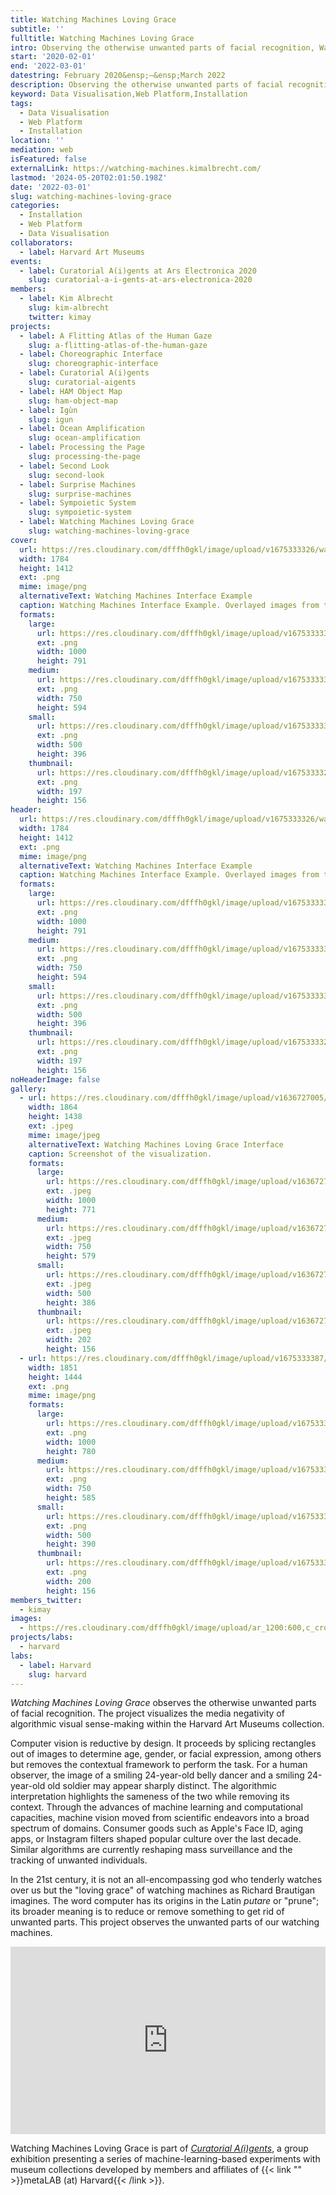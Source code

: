 ```yaml
---
title: Watching Machines Loving Grace
subtitle: ''
fulltitle: Watching Machines Loving Grace
intro: Observing the otherwise unwanted parts of facial recognition, Watching Machines Loving Grace visualizes the reductiveness of algorithmic visual sense-making.
start: '2020-02-01'
end: '2022-03-01'
datestring: February 2020&ensp;–&ensp;March 2022
description: Observing the otherwise unwanted parts of facial recognition, Watching Machines Loving Grace visualizes the reductiveness of algorithmic visual sense-making.
keyword: Data Visualisation,Web Platform,Installation
tags:
  - Data Visualisation
  - Web Platform
  - Installation
location: ''
mediation: web
isFeatured: false
externalLink: https://watching-machines.kimalbrecht.com/
lastmod: '2024-05-20T02:01:50.198Z'
date: '2022-03-01'
slug: watching-machines-loving-grace
categories:
  - Installation
  - Web Platform
  - Data Visualisation
collaborators:
  - label: Harvard Art Museums
events:
  - label: Curatorial A(i)gents at Ars Electronica 2020
    slug: curatorial-a-i-gents-at-ars-electronica-2020
members:
  - label: Kim Albrecht
    slug: kim-albrecht
    twitter: kimay
projects:
  - label: A Flitting Atlas of the Human Gaze
    slug: a-flitting-atlas-of-the-human-gaze
  - label: Choreographic Interface
    slug: choreographic-interface
  - label: Curatorial A(i)gents
    slug: curatorial-aigents
  - label: HAM Object Map
    slug: ham-object-map
  - label: Igùn
    slug: igun
  - label: Ocean Amplification
    slug: ocean-amplification
  - label: Processing the Page
    slug: processing-the-page
  - label: Second Look
    slug: second-look
  - label: Surprise Machines
    slug: surprise-machines
  - label: Sympoietic System
    slug: sympoietic-system
  - label: Watching Machines Loving Grace
    slug: watching-machines-loving-grace
cover:
  url: https://res.cloudinary.com/dfffh0gkl/image/upload/v1675333326/watching_machines_kim_albrecht_harvard_art_museums_min_1be7c7efa8.png
  width: 1784
  height: 1412
  ext: .png
  mime: image/png
  alternativeText: Watching Machines Interface Example
  caption: Watching Machines Interface Example. Overlayed images from the Harvard Art Museum Archive with cutout faces.
  formats:
    large:
      url: https://res.cloudinary.com/dfffh0gkl/image/upload/v1675333332/large_watching_machines_kim_albrecht_harvard_art_museums_min_1be7c7efa8.png
      ext: .png
      width: 1000
      height: 791
    medium:
      url: https://res.cloudinary.com/dfffh0gkl/image/upload/v1675333333/medium_watching_machines_kim_albrecht_harvard_art_museums_min_1be7c7efa8.png
      ext: .png
      width: 750
      height: 594
    small:
      url: https://res.cloudinary.com/dfffh0gkl/image/upload/v1675333333/small_watching_machines_kim_albrecht_harvard_art_museums_min_1be7c7efa8.png
      ext: .png
      width: 500
      height: 396
    thumbnail:
      url: https://res.cloudinary.com/dfffh0gkl/image/upload/v1675333327/thumbnail_watching_machines_kim_albrecht_harvard_art_museums_min_1be7c7efa8.png
      ext: .png
      width: 197
      height: 156
header:
  url: https://res.cloudinary.com/dfffh0gkl/image/upload/v1675333326/watching_machines_kim_albrecht_harvard_art_museums_min_1be7c7efa8.png
  width: 1784
  height: 1412
  ext: .png
  mime: image/png
  alternativeText: Watching Machines Interface Example
  caption: Watching Machines Interface Example. Overlayed images from the Harvard Art Museum Archive with cutout faces.
  formats:
    large:
      url: https://res.cloudinary.com/dfffh0gkl/image/upload/v1675333332/large_watching_machines_kim_albrecht_harvard_art_museums_min_1be7c7efa8.png
      ext: .png
      width: 1000
      height: 791
    medium:
      url: https://res.cloudinary.com/dfffh0gkl/image/upload/v1675333333/medium_watching_machines_kim_albrecht_harvard_art_museums_min_1be7c7efa8.png
      ext: .png
      width: 750
      height: 594
    small:
      url: https://res.cloudinary.com/dfffh0gkl/image/upload/v1675333333/small_watching_machines_kim_albrecht_harvard_art_museums_min_1be7c7efa8.png
      ext: .png
      width: 500
      height: 396
    thumbnail:
      url: https://res.cloudinary.com/dfffh0gkl/image/upload/v1675333327/thumbnail_watching_machines_kim_albrecht_harvard_art_museums_min_1be7c7efa8.png
      ext: .png
      width: 197
      height: 156
noHeaderImage: false
gallery:
  - url: https://res.cloudinary.com/dfffh0gkl/image/upload/v1636727005/watchingmachines1_ed69233a7b.jpg
    width: 1864
    height: 1438
    ext: .jpeg
    mime: image/jpeg
    alternativeText: Watching Machines Loving Grace Interface
    caption: Screenshot of the visualization.
    formats:
      large:
        url: https://res.cloudinary.com/dfffh0gkl/image/upload/v1636727006/large_watchingmachines1_ed69233a7b.jpg
        ext: .jpeg
        width: 1000
        height: 771
      medium:
        url: https://res.cloudinary.com/dfffh0gkl/image/upload/v1636727006/medium_watchingmachines1_ed69233a7b.jpg
        ext: .jpeg
        width: 750
        height: 579
      small:
        url: https://res.cloudinary.com/dfffh0gkl/image/upload/v1636727006/small_watchingmachines1_ed69233a7b.jpg
        ext: .jpeg
        width: 500
        height: 386
      thumbnail:
        url: https://res.cloudinary.com/dfffh0gkl/image/upload/v1636727005/thumbnail_watchingmachines1_ed69233a7b.jpg
        ext: .jpeg
        width: 202
        height: 156
  - url: https://res.cloudinary.com/dfffh0gkl/image/upload/v1675333387/Screen_Shot_2020_06_01_at_01_09_17_d6b908d5ca.png
    width: 1851
    height: 1444
    ext: .png
    mime: image/png
    formats:
      large:
        url: https://res.cloudinary.com/dfffh0gkl/image/upload/v1675333398/large_Screen_Shot_2020_06_01_at_01_09_17_d6b908d5ca.png
        ext: .png
        width: 1000
        height: 780
      medium:
        url: https://res.cloudinary.com/dfffh0gkl/image/upload/v1675333398/medium_Screen_Shot_2020_06_01_at_01_09_17_d6b908d5ca.png
        ext: .png
        width: 750
        height: 585
      small:
        url: https://res.cloudinary.com/dfffh0gkl/image/upload/v1675333399/small_Screen_Shot_2020_06_01_at_01_09_17_d6b908d5ca.png
        ext: .png
        width: 500
        height: 390
      thumbnail:
        url: https://res.cloudinary.com/dfffh0gkl/image/upload/v1675333388/thumbnail_Screen_Shot_2020_06_01_at_01_09_17_d6b908d5ca.png
        ext: .png
        width: 200
        height: 156
members_twitter:
  - kimay
images:
  - https://res.cloudinary.com/dfffh0gkl/image/upload/ar_1200:600,c_crop/c_limit,h_1200,w_600/v1675333326/watching_machines_kim_albrecht_harvard_art_museums_min_1be7c7efa8.png
projects/labs:
  - harvard
labs:
  - label: Harvard
    slug: harvard
---
```

*Watching Machines Loving Grace* observes the otherwise unwanted parts of facial recognition. The project visualizes the media negativity of algorithmic visual sense-making within the Harvard Art Museums collection.

Computer vision is reductive by design. It proceeds by splicing rectangles out of images to determine age, gender, or facial expression, among others but removes the contextual framework to perform the task. For a human observer, the image of a smiling 24-year-old belly dancer and a smiling 24-year-old old soldier may appear sharply distinct. The algorithmic interpretation highlights the sameness of the two while removing its context. Through the advances of machine learning and computational capacities, machine vision moved from scientific endeavors into a broad spectrum of domains. Consumer goods such as Apple's Face ID, aging apps, or Instagram filters shaped popular culture over the last decade. Similar algorithms are currently reshaping mass surveillance and the tracking of unwanted individuals. 

In the 21st century, it is not an all-encompassing god who tenderly watches over us but the "loving grace" of watching machines as Richard Brautigan imagines. The word computer has its origins in the Latin *putare* or "prune"; its broader meaning is to reduce or remove something to get rid of unwanted parts. This project observes the unwanted parts of our watching machines.

<iframe width="100%" height="300" src="https://www.youtube.com/embed/f-S6oMVYLSY" frameborder="0" allow="accelerometer; autoplay; encrypted-media; gyroscope; picture-in-picture" allowfullscreen></iframe>

Watching Machines Loving Grace is part of *[Curatorial A(i)gents](https://mlml.io/p/curatorial-aigents/)*, a group exhibition presenting a series of machine-learning-based experiments with museum collections developed by members and affiliates of {{< link "" >}}metaLAB (at) Harvard{{< /link >}}.